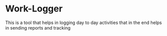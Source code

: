 # Work-Logger
This is a tool that helps in logging day to day activities that in the end helps in sending reports and tracking
